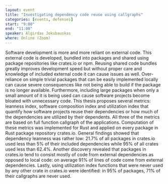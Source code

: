 ```yaml
---
layout: event
title: "Investigating dependency code reuse using callgraphs"
categories: [events, defenses]
start: "9:00"
end: "11:00"
speaker: Algirdas Jokubauskas
where: Online (Zoom)
---
```


Software development is more and more reliant on external code. This external code is developed, bundled into packages and shared using package repositories like crates.io or npm. Reusing shared code bundles greatly improves development speed but without proper care and knowledge of included external code it can cause issues as well. Over-reliance on simple trivial packages that can be easily implemented locally can cause severe consequences like not being able to build if the package is no longer available. Furthermore, including large packages when only a small amount of it is being used can cause software projects become bloated with unnecessary code. This thesis proposes several metrics: leanness index, software composition index and utilization index that quantify how software projects reuse their dependencies or how much of the dependencies are utilized by their dependents. All three of the metrics are based on full function callgraph of the applications. Computation of these metrics was implemented for Rust and applied on every package in Rust package repository crates.io. General findings showed that dependency leanness was rather low: 21.7% of all packages in crates.io used less than 5% of their included dependencies while 95% of all crates used less than 62.4%. Another discovery revealed that packages in crates.io tend to consist mostly of code from external dependencies as opposed to local code: on average 91% of lines of code come from external dependencies. Lastly, using utilization index functions that were never used by any other crate in crates.io were identified: in 95% of packages, 71% of their callgraphs are never used.